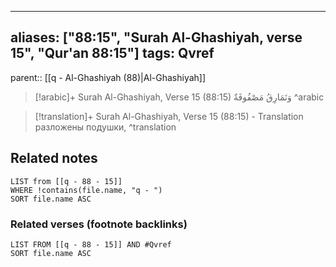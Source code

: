 
---
aliases: ["88:15", "Surah Al-Ghashiyah, verse 15", "Qur'an 88:15"]
tags: Qvref
---

parent:: [[q - Al-Ghashiyah (88)|Al-Ghashiyah]]

> [!arabic]+ Surah Al-Ghashiyah, Verse 15 (88:15)
> <span class="quran-arabic">وَنَمَارِقُ مَصْفُوفَةٌ</span>
^arabic

> [!translation]+ Surah Al-Ghashiyah, Verse 15 (88:15) - Translation
> разложены подушки,
^translation



## Related notes
```dataview
LIST from [[q - 88 - 15]]
WHERE !contains(file.name, "q - ")
SORT file.name ASC
```

### Related verses (footnote backlinks)
```dataview
LIST FROM [[q - 88 - 15]] AND #Qvref
SORT file.name ASC
```

